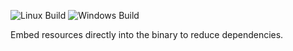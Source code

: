 ![Linux Build](https://github.com/motis-project/res/workflows/Linux%20Build/badge.svg)
![Windows Build](https://github.com/motis-project/res/workflows/Windows%20Build/badge.svg)

Embed resources directly into the binary to reduce dependencies.
